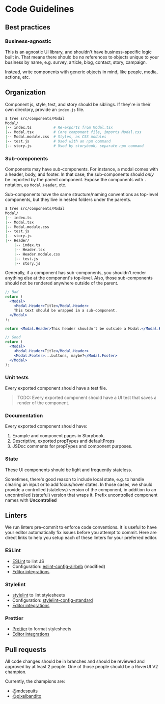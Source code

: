 # Code Guidelines

## Best practices

### Business-agnostic

This is an agnostic UI library, and shouldn't have business-specific logic built in. That means there should be no references to objects unique to your business by name, e.g. survey, article, blog, contact, story, campaign.

Instead, write components with generic objects in mind, like people, media, actions, etc.

## Organization

Component js, style, test, and story should be siblings. If they're in their own directory, provide an `index.js` file.

```sh
$ tree src/components/Modal
Modal/
|-- index.ts          # Re-exports from Modal.tsx
|-- Modal.tsx         # Core component file, imports Modal.css
|-- Modal.module.css  # Styles, as CSS modules
|-- test.js           # Used with an npm command
|-- story.js          # Used by storybook, separate npm command
```

### Sub-components

Components may have sub-components. For instance, a modal comes with a header, body, and footer.
In that case, the sub-components should _only_ be imported by the parent component.
Expose the components with `.` notation, as `Modal.Header`, etc.

Sub-components have the same structure/naming conventions as top-level components, but they live in nested folders under the parents.

```sh
$ tree src/components/Modal
Modal/
|-- index.ts
|-- Modal.tsx
|-- Modal.module.css
|-- test.js
|-- story.js
|-- Header/
    |-- index.ts
    |-- Header.tsx
    |-- Header.module.css
    |-- test.js
    |-- story.js
```

Generally, if a component has sub-components, you shouldn't render anything else at the component's top-level. Also, those sub-components should not be rendered anywhere outside of the parent.

```jsx
// Bad
return (
  <Modal>
    <Modal.Header>Title</Modal.Header>
    This text should be wrapped in a sub-component.
  </Modal>
);

return <Modal.Header>This header shouldn't be outside a Modal.</Modal.Header>;

// Good
return (
  <Modal>
    <Modal.Header>Title</Modal.Header>
    <Modal.Footer>...buttons, maybe?</Modal.Footer>
  </Modal>
);
```

### Unit tests

Every exported component should have a test file.

> TODO: Every exported component should have a UI test that saves a render of the component.

### Documentation

Every exported component should have:

1. Example and component pages in Storybook.
2. Descriptive, exported propTypes and defaultProps
3. JSDoc comments for propTypes and component purposes.

### State

These UI components should be light and frequently stateless.

Sometimes, there's good reason to include local state, e.g. to handle clearing an input or to add focus/hover states. In those cases, we should provide a controlled (stateless) version of the component, in addition to an uncontrolled (stateful) version that wraps it. Prefix uncontrolled component names with **Uncontrolled**

## Linters

We run linters pre-commit to enforce code conventions. It is useful to have your editor automatically fix issues before you attempt to commit. Here are direct links to help you setup each of these linters for your preferred editor.

### ESLint

- [ESLint](https://eslint.org/) to lint JS
- Configuration: [eslint-config-airbnb](https://www.npmjs.com/package/eslint-config-airbnb) (modified)
- [Editor integrations](https://eslint.org/docs/user-guide/integrations#editors)

### Stylelint

- [stylelint](https://github.com/stylelint/stylelint) to lint stylesheets
- Configuration: [stylelint-config-standard](https://github.com/stylelint/stylelint-config-standard)
- [Editor integrations](https://stylelint.io/user-guide/complementary-tools/#editor-plugins)

### Prettier

- [Prettier](https://prettier.io/) to format stylesheets
- [Editor integrations](https://prettier.io/docs/en/editors.html)

## Pull requests

All code changes should be in branches and should be reviewed and approved by at least 2 people. One of those people should be a RoverUI V2 champion.

Currently, the champions are:

- [@mdespuits](https://github.com/mdespuits)
- [@pixelbandito](https://github.com/pixelbandito)
